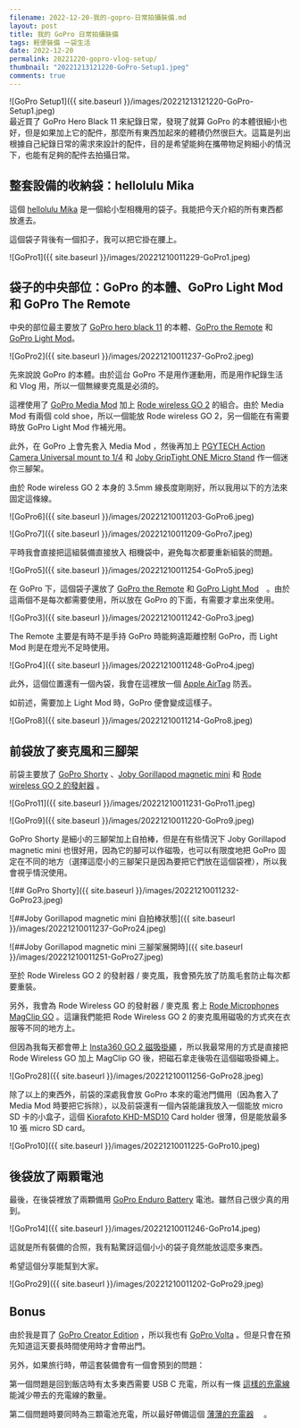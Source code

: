 ```yaml
---
filename: 2022-12-20-我的-gopro-日常拍攝裝備.md
layout: post
title: 我的 GoPro 日常拍攝裝備
tags: 輕便裝備 一袋生活
date: 2022-12-20
permalink: 20221220-gopro-vlog-setup/
thumbnail: "20221213121220-GoPro-Setup1.jpeg"
comments: true
---
```


![GoPro Setup1]({{ site.baseurl }}/images/20221213121220-GoPro-Setup1.jpeg)  
最近買了 GoPro Hero Black 11 來紀錄日常，發現了就算 GoPro 的本體很細小也好，但是如果加上它的配件，那麼所有東西加起來的體積仍然很巨大。這篇是列出根據自己紀錄日常的需求來設計的配件，目的是希望能夠在攜帶物足夠細小的情況下，也能有足夠的配件去拍攝日常。

## 整套設備的收納袋：hellolulu Mika

這個 [hellolulu Mika](https://hellolulu.com/products/mika-compact-camera-bag-s-1) 是一個給小型相機用的袋子。我能把今天介紹的所有東西都放進去。

這個袋子背後有一個扣子，我可以把它掛在腰上。

![GoPro1]({{ site.baseurl }}/images/20221210011229-GoPro1.jpeg)

## 袋子的中央部位：GoPro 的本體、GoPro Light Mod 和 GoPro The Remote

中央的部位最主要放了 [GoPro hero black 11](https://gopro.com/en/us/shop/cameras/hero11-black/CHDHX-111-master.html) 的本體、[GoPro the Remote](https://gopro.com/en/us/shop/mounts-accessories/the-remote/ARMTE-003.html) 和 [GoPro Light Mod](https://gopro.com/en/us/shop/mounts-accessories/light-mod/ALTSC-001-master.html)。

![GoPro2]({{ site.baseurl }}/images/20221210011237-GoPro2.jpeg)

先來說說 GoPro 的本體。由於這台 GoPro 不是用作運動用，而是用作紀錄生活和 Vlog 用，所以一個無線麥克風是必須的。

這裡使用了 [GoPro Media Mod](https://gopro.com/en/us/shop/mounts-accessories/camera-media-mod/ADFMD-001.html) 加上 [Rode wireless GO 2](https://rode.com/en/microphones/wireless/wirelessgoii) 的組合。由於 Media Mod 有兩個 cold shoe，所以一個能放 Rode wireless GO 2，另一個能在有需要時放 GoPro Light Mod 作補光用。

此外，在 GoPro 上會先套入 Media Mod ，然後再加上 [PGYTECH Action Camera Universal mount to 1/4](https://amzn.to/3HPz6aO) 和 [Joby GripTight ONE Micro Stand](https://amzn.to/3Y99Qlx) 作一個迷你三腳架。

由於 Rode wireless GO 2 本身的 3.5mm 線長度剛剛好，所以我用以下的方法來固定這條線。

![GoPro6]({{ site.baseurl }}/images/20221210011203-GoPro6.jpeg)

![GoPro7]({{ site.baseurl }}/images/20221210011209-GoPro7.jpeg)


平時我會直接把這組裝備直接放入 相機袋中，避免每次都要重新組裝的問題。

![GoPro5]({{ site.baseurl }}/images/20221210011254-GoPro5.jpeg)


在 GoPro 下，這個袋子還放了 [GoPro the Remote](https://gopro.com/en/us/shop/mounts-accessories/the-remote/ARMTE-003.html) 和 [GoPro Light Mod](https://gopro.com/en/us/shop/mounts-accessories/light-mod/ALTSC-001-master.html)　。由於這兩個不是每次都需要使用，所以放在 GoPro 的下面，有需要才拿出來使用。

![GoPro3]({{ site.baseurl }}/images/20221210011242-GoPro3.jpeg)

The Remote 主要是有時不是手持 GoPro 時能夠遠距離控制 GoPro，而 Light Mod 則是在燈光不足時使用。

![GoPro4]({{ site.baseurl }}/images/20221210011248-GoPro4.jpeg)

此外，這個位置還有一個內袋，我會在這裡放一個 [Apple AirTag](https://www.apple.com/hk/airtag/) 防丟。

如前述，需要加上 Light Mod 時，GoPro 便會變成這樣子。

![GoPro8]({{ site.baseurl }}/images/20221210011214-GoPro8.jpeg)


## 前袋放了麥克風和三腳架

前袋主要放了 [GoPro Shorty](https://gopro.com/en/us/shop/mounts-accessories/shorty/AFTTM-001.html) 、[Joby Gorillapod magnetic mini](https://amzn.to/3YyuhbN) 和 [Rode wireless GO 2 的發射器](https://amzn.to/3PD41Jg) 。

![GoPro11]({{ site.baseurl }}/images/20221210011231-GoPro11.jpeg)

![GoPro9]({{ site.baseurl }}/images/20221210011220-GoPro9.jpeg)

GoPro Shorty 是細小的三腳架加上自拍棒，但是在有些情況下 Joby Gorillapod magnetic mini 也很好用，因為它的腳可以作磁吸，也可以有限度地把 GoPro 固定在不同的地方（選擇這麼小的三腳架只是因為要把它們放在這個袋裡），所以我會視乎情況使用。

![## GoPro Shorty]({{ site.baseurl }}/images/20221210011232-GoPro23.jpeg)

![##Joby Gorillapod magnetic mini 自拍棒狀態]({{ site.baseurl }}/images/20221210011237-GoPro24.jpeg)

![##Joby Gorillapod magnetic mini 三腳架展開時]({{ site.baseurl }}/images/20221210011251-GoPro27.jpeg)

至於 Rode Wireless GO 2 的發射器 / 麥克風，我會預先放了防風毛套防止每次都要重裝。

另外，我會為 Rode Wireless GO 的發射器 / 麥克風 套上 [Rode Microphones MagClip GO](https://amzn.to/3PeoX98) 。這讓我們能把 Rode Wireless GO 2 的麥克風用磁吸的方式夾在衣服等不同的地方上。

但因為我每天都會帶上 [Insta360 GO 2 磁吸掛繩](https://store.insta360.com/product/go_2_magnet_pendant?insrc=INR1MW5) ，所以我最常用的方式是直接把 Rode Wireless GO 加上 MagClip GO 後，把磁石拿走後吸在這個磁吸掛繩上。

![GoPro28]({{ site.baseurl }}/images/20221210011256-GoPro28.jpeg)

除了以上的東西外，前袋的深處我會放 GoPro 本來的電池門備用（因為套入了 Media Mod 時要把它拆除），以及前袋還有一個內袋能讓我放入一個能放 micro SD 卡的小盒子，這個 [Kiorafoto KHD-MSD10](https://amzn.to/3uFuHzk) Card holder 很薄，但是能放最多 10 張 micro SD card。

![GoPro10]({{ site.baseurl }}/images/20221210011225-GoPro10.jpeg)



## 後袋放了兩顆電池

最後，在後袋裡放了兩顆備用 [GoPro Enduro Battery](https://gopro.com/en/us/shop/mounts-accessories/enduro-extended-cold-weather-battery-2-pack/ADBAT-211.html) 電池。雖然自己很少真的用到。

![GoPro14]({{ site.baseurl }}/images/20221210011246-GoPro14.jpeg)

這就是所有裝備的合照，我有點驚訝這個小小的袋子竟然能放這麼多東西。

希望這個分享能幫到大家。

![GoPro29]({{ site.baseurl }}/images/20221210011202-GoPro29.jpeg)


## Bonus

由於我是買了 [GoPro Creator Edition](https://gopro.com/en/us/shop/cameras/hero11-black-creator-edition/CHDFB-111-master.html) ，所以我也有 [GoPro Volta](https://gopro.com/en/us/shop/mounts-accessories/volta/APHGM-001-master.html) 。但是只會在預先知道這天要長時間使用時才會帶出門。

另外，如果旅行時，帶這套裝備會有一個會預到的問題：

第一個問題是回到飯店時有太多東西需要 USB C 充電，所以有一條 [這樣的充電線](https://amzn.to/3W4B0YL) 能減少帶去的充電線的數量。

第二個問題時要同時為三顆電池充電，所以最好帶備這個 [薄薄的充電器](https://amzn.to/3YeM5Zp)　 。
